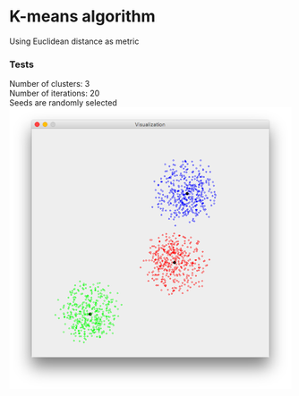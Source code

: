 # K-means algorithm
Using Euclidean distance as metric
### Tests
Number of clusters: 3  
Number of iterations: 20  
Seeds are randomly selected  
![First dataset](https://github.com/130ndim/K-means/blob/master/images/dataset_1.png)
